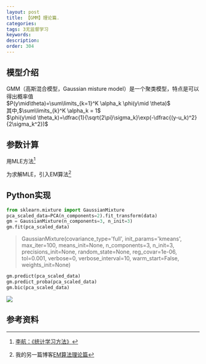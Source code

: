 ```yaml
---
layout: post
title: 【GMM】理论篇.
categories:
tags: 3无监督学习
keywords:
description:
order: 304
---
```




## 模型介绍


GMM（高斯混合模型，Gaussian misture model）是一个聚类模型，特点是可以得出概率值  
$P(y\mid\theta)=\sum\limits_{k=1}^K \alpha_k \phi(y\mid \theta)$  
其中,$\sum\limits_{k}^K \alpha_k = 1$  
$\phi(y\mid \theta_k)=\dfrac{1}{\sqrt{2\pi}\sigma_k}\exp(-\dfrac{(y-u_k)^2}{2\sigma_k^2})$  


## 参数计算
用MLE方法[^lihang]  


为求解MLE，引入EM算法[^EM]


## Python实现


```py
from sklearn.mixture import GaussianMixture
pca_scaled_data=PCA(n_components=2).fit_transform(data)
gm = GaussianMixture(n_components=3, n_init=3)
gm.fit(pca_scaled_data)
```
>GaussianMixture(covariance_type='full', init_params='kmeans', max_iter=100,
        means_init=None, n_components=3, n_init=3, precisions_init=None,
        random_state=None, reg_covar=1e-06, tol=0.001, verbose=0,
        verbose_interval=10, warm_start=False, weights_init=None)


```py
gm.predict(pca_scaled_data)
gm.predict_proba(pca_scaled_data)
gm.bic(pca_scaled_data)
```

<img src='http://www.guofei.site/public/postimg/gmm.png'>

## 参考资料
[^lihang]: [李航：《统计学习方法》](https://www.weibo.com/u/2060750830?refer_flag=1005055013_)  
[^wangxiaochuan]: [王小川授课内容](https://weibo.com/hgsz2003)  
[^EM]: 我的另一篇博客[EM算法理论篇](http://www.guofei.site/2017/11/09/em.html)
